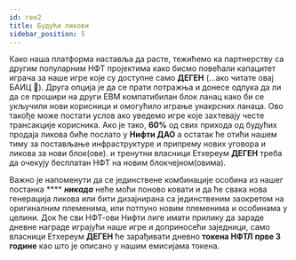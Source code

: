 ```yaml
---
id: ген2
title: Будући ликови
sidebar_position: 5
---
```


Како наша платформа наставља да расте, тежићемо ка партнерству са другим популарним НФТ пројектима како бисмо повећали капацитет играча за наше игре које су доступне само **ДЕГЕН** (...ако читате овај БАИЦ 💜). Друга опција је да се прати потражња и донесе одлука да ли да се прошири на други ЕВМ компатибилан блок ланац како би се укључили нови корисници и омогућило играње унакрсних ланаца. Ово такође може постати услов ако уведемо игре које захтевају честе трансакције корисника. Ако је тако, **60%** од свих прихода од будућих продаја ликова биће послато у **Нифти ДАО** а остатак ће отићи нашем тиму за постављање инфраструктуре и припрему нових уговора и ликова за нови блок(ове). и тренутни власници Етхереум **ДЕГЕН** треба да очекују бесплатан НФТ на новим блокчејном(овима).

Важно је напоменути да се јединствене комбинације особина из нашег постанка **** **_никада_** неће моћи поново ковати и да ће свака нова генерација ликова или бити дизајнирана са јединственим заокретом на оригиналним племенима, или потпуно новим племенима и особинама у целини. Док ће сви НФТ-ови Нифти лиге имати прилику да зараде дневне награде играјући наше игре и доприносећи заједници, само власници Етхереум **ДЕГЕН** ће зарађивати дневно **токена НФТЛ** **прве 3 године** као што је описано у нашим емисијама токена.
